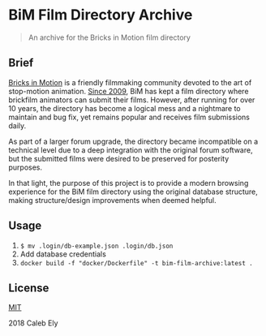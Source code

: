 # BiM Film Directory Archive
> An archive for the Bricks in Motion film directory

## Brief

[Bricks in Motion](http://www.bricksinmotion.com/) is a friendly filmmaking community devoted to the art of stop-motion animation. [Since 2009](http://www.bricksinmotion.com/forums/post/45237/), BiM has kept a film directory where brickfilm animators can submit their films. However, after running for over 10 years, the directory has become a logical mess and a nightmare to maintain and bug fix, yet remains popular and receives film submissions daily.

As part of a larger forum upgrade, the directory became incompatible on a technical level due to a deep integration with the original forum software, but the submitted films were desired to be preserved for posterity purposes.

In that light, the purpose of this project is to provide a modern browsing experience for the BiM film directory using the original database structure, making structure/design improvements when deemed helpful.

## Usage

1. `$ mv .login/db-example.json .login/db.json`
1. Add database credentials
1. `docker build -f "docker/Dockerfile" -t bim-film-archive:latest .`

## License

[MIT](LICENSE)

2018 Caleb Ely
